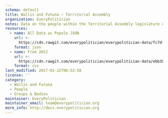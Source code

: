 ```yaml
---
schema: default
title: Wallis and Futuna — Territorial Assembly
organization: EveryPolitician
notes: Data on the people within the Territorial Assembly legislature of Wallis and Futuna.
resources:
  - name: All Data as Popolo JSON
    url: >-
      https://cdn.rawgit.com/everypolitician/everypolitician-data/fc7df283de7e18c0f48357cba0ca1dc31b75f7d1/data/Wallis_and_Futuna/Territorial_Assembly/ep-popolo-v1.0.json
    format: json
  - name: From 2012
    url: >-
      https://cdn.rawgit.com/everypolitician/everypolitician-data/ebb38652c13d784a4940df7aafb9956abea5f8bf/data/Wallis_and_Futuna/Territorial_Assembly/term-2012.csv
    format: csv
last_modified: 2017-01-22T06:52:58
license: ''
category:
  - Wallis and Futuna
  - People
  - Groups & Bodies
maintainer: EveryPolitician
maintainer_email: team@everypolitician.org
more_info: http://docs.everypolitician.org
---
```

